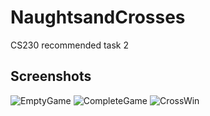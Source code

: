 # NaughtsandCrosses

CS230 recommended task 2

## Screenshots

![EmptyGame](screenshots/1)
![CompleteGame](screenshots/2)
![CrossWin](screenshots/3)